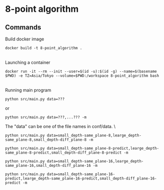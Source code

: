 # 8-point algorithm

## Commands

Build docker image
```
docker build -t 8-point_algorithm .
```
\
Launching a container
```
docker run -it --rm --init --user=$(id -u):$(id -g) --name=$(basename $PWD) -e TZ=Asia/Tokyo --volume=$PWD:/workspace 8-point_algorithm bash
```
\
Running main program
```
python src/main.py data=???
```
or
```
python src/main.py data=???,...??? -m
```
The "data" can be one of the file names in conf/data.
\

```
python src/main.py data=small_depth-same_plane-8,learge_depth-same_plane-8,small_depth-diff_plane-8 -m
```
```
python src/main.py data=small_depth-same_plane-8-predict,learge_depth-same_plane-8-predict,small_depth-diff_plane-8-predict -m
```
```
python src/main.py data=small_depth-same_plane-16,learge_depth-same_plane-16,small_depth-diff_plane-16 -m
```
```
python src/main.py data=small_depth-same_plane-16-predict,learge_depth-same_plane-16-predict,small_depth-diff_plane-16-predict -m
```
